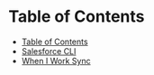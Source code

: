 # Table of Contents

* [Table of Contents](README.md)
* [Salesforce CLI](./salesforce-cli-instructions.md)
* [When I Work Sync](./wiw-sync-instructions.md)
